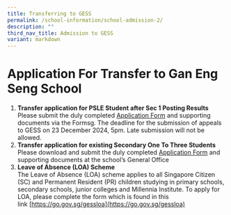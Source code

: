 ```yaml
---
title: Transferring to GESS
permalink: /school-information/school-admission-2/
description: ""
third_nav_title: Admission to GESS
variant: markdown
---
```

# **Application For Transfer to Gan Eng Seng School**
1. **Transfer application for PSLE Student after Sec&nbsp;1&nbsp;Posting Results** <br>Please submit the duly completed&nbsp;[Application Form](https://go.gov.sg/gessappeal2025)&nbsp;and supporting documents via the Formsg. The deadline for the submission of appeals to GESS on 23 December 2024, 5pm. Late submission will not be allowed. <br>
2. **Transfer application for&nbsp;existing&nbsp;Secondary One To Three Students**<br> Please download and submit the duly completed&nbsp;[Application Form](/files/GESS-transfer-application-form-for-transfers-to-Sec-2-or-3.pdf)&nbsp;and supporting documents at the school’s General Office <br>
3. **Leave of Absence (LOA) Scheme**  
The Leave of Absence (LOA) scheme applies to all Singapore Citizen (SC) and Permanent Resident (PR) children studying in primary schools, secondary schools, junior colleges and Millennia Institute. To apply for LOA, please complete the form which is found in this link&nbsp;[https://go.gov.sg/gessloa](https://go.gov.sg/gessloa)